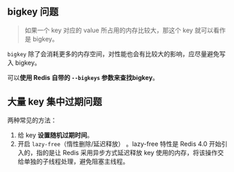 ## bigkey 问题

> 如果一个 key 对应的 value 所占用的内存比较大，那这个 key 就可以看作是 bigkey。

`bigkey` 除了会消耗更多的内存空间，对性能也会有比较大的影响，应尽量避免写入 bigkey。

可以**使用 Redis 自带的 `--bigkeys` 参数来查找bigkey**。

## 大量 key 集中过期问题

两种常见的方法：

1. 给 key **设置随机过期时间**。
2. 开启 `lazy-free`（惰性删除/延迟释放） 。lazy-free 特性是 Redis 4.0 开始引入的，指的是让 Redis 采用异步方式延迟释放 key 使用的内存，将该操作交给单独的子线程处理，避免阻塞主线程。